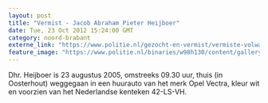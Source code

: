 ```yaml
---
layout: post
title: "Vermist - Jacob Abraham Pieter Heijboer"
date: Tue, 23 Oct 2012 15:24:00 GMT
category: noord-brabant
externe_link: "https://www.politie.nl/gezocht-en-vermist/vermiste-volwassenen/2005/augustus/08-jacob-abraham-pieter-heijboer.html"
feature_image: "https://www.politie.nl/binaries/w98h130/content/gallery/politie/vermist/vermiste-volwassenen/2005/augustus/5190608p1.jpg"
---
```


Dhr. Heijboer is 23 augustus 2005, omstreeks 09.30 uur, thuis (in Oosterhout) weggegaan in een huurauto van het merk Opel Vectra, kleur wit en voorzien van het Nederlandse kenteken 42-LS-VH.
